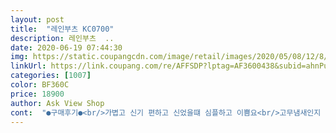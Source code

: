 ```yaml
---
layout: post 
title:  "레인부츠 KC0700" 
description: 레인부츠  ..
date: 2020-06-19 07:44:30 
img: https://static.coupangcdn.com/image/retail/images/2020/05/08/12/8/15f57f95-de5d-4d01-8178-c05f6d7da681.jpg 
linkUrl: https://link.coupang.com/re/AFFSDP?lptag=AF3600438&subid=ahnPublicAsk&pageKey=1565426286&itemId=2676732388&vendorItemId=70667271453&traceid=V0-113-880fe6630244ac68 
categories: [1007] 
color: BF360C 
price: 18900 
author: Ask View Shop 
cont:  "●구매후기●<br/>가볍고 신기 편하고 신었을떄 심플하고 이쁨요<br/>고무냄새인지 냄새가 좀 나는데<br/>네이비색 깔끔하고 이쁘네요!! 가볍고 종아리 부분에 거칠게 피부에 닿는 것도 없어요 냄새 살짝 나는건 밖에 하루 내놓으니 괜찮아요<br/>딱 원하던 스타일이예요.<br/><br/>아동부츠에 비하면 앞코가 좀 슬림하지만 괜찮아요.<br/><br/>아동용은 230까지밖에 안나오더라구요.<br/><br/>아들이 맘에 든다니 만족합니다.<br/><br/>초3아들 신을려고 샀어요.<br/><br/>평소 230235신어서 여유있게 235로 구입했어요.<br/><br/>" 
---
```

